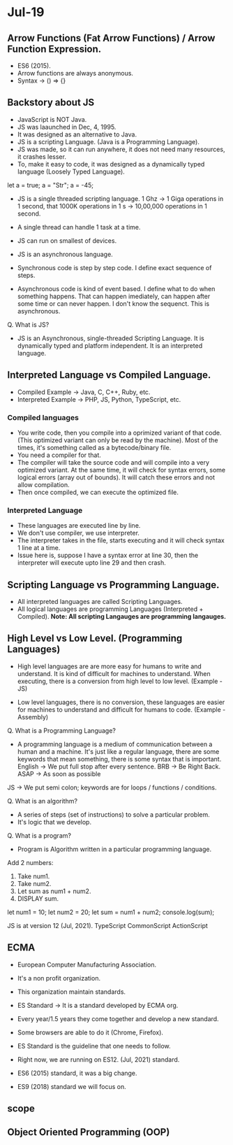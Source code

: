 # Jul-19

## Arrow Functions (Fat Arrow Functions) / Arrow Function Expression.
- ES6 (2015).
- Arrow functions are always anonymous.
- Syntax -> 
() => {}

## Backstory about JS
- JavaScript is NOT Java.
- JS was laaunched in Dec, 4, 1995.
- It was designed as an alternative to Java.
- JS is a scripting Language. (Java is a Programming Language).
- JS was made, so it can run anywhere, it does not need many resources, it crashes lesser.
- To, make it easy to code, it was designed as a dynamically typed language (Loosely Typed Language).

let a = true;
a = "Str";
a = -45;

- JS is a single threaded scripting language.
1 Ghz -> 1 Giga operations in 1 second, that 1000K operations in 1 s -> 10,00,000 operations in 1 second.
- A single thread can handle 1 task at a time.
- JS can run on smallest of devices.

- JS is an asynchronous language.
- Synchronous code is step by step code. I define exact sequence of steps.
- Asynchronous code is kind of event based. I define what to do when something happens. That can happen imediately, can happen after some time or can never happen. I don't know the sequenct. This is asynchronous.

Q. What is JS?
- JS is an Asynchronous, single-threaded Scripting Language. It is dynamically typed and platform independent. It is an interpreted language.

## Interpreted Language vs Compiled Language.
- Compiled Example -> Java, C, C++, Ruby, etc.
- Interpreted Example -> PHP, JS, Python, TypeScript, etc.

### Compiled languages 
- You write code, then you compile into a oprimized variant of that code. (This optimized variant can only be read by the machine). Most of the times, it's something called as a bytecode/binary file.
- You need a compiler for that.
- The compiler will take the source code and will compile into a very optimized variant. At the same time, it will check for syntax errors, some logical errors (array out of bounds). It will catch these errors and not allow compilation.
- Then once compiled, we can execute the optimized file.

### Interpreted Language
- These languages are executed line by line.
- We don't use compiler, we use interpreter.
- The interpreter takes in the file, starts executing and it will check syntax 1 line at a time.
- Issue here is, suppose I have a syntax error at line 30, then the interpreter will execute upto line 29 and then crash.


## Scripting Language vs Programming Language.
- All interpreted languages are called Scripting Languages.
- All logical languages are programming Languages (Interpreted + Compiled).
**Note: All scripting Langauges are programming langauges.**

## High Level vs Low Level. (Programming Languages)
- High level languages are are more easy for humans to write and understand. It is kind of difficult for machines to understand. When executing, there is a conversion from high level to low level. (Example - JS)

- Low level languages, there is no conversion, these languages are easier for machines to understand and difficult for humans to code. (Example - Assembly)

Q. What is a Programming Language?
- A programming language is a medium of communication between a human and a machine. It's just like a regular language, there are some keywords that mean something, there is some syntax that is important.
English -> We put full stop after every sentence.
BRB -> Be Right Back. 
ASAP -> As soon as possible

JS -> We put semi colon;
keywords are for loops / functions / conditions.

Q. What is an algorithm?
- A series of steps (set of instructions) to solve a particular problem.
- It's logic that we develop.

Q. What is a program?
- Program is Algorithm written in a particular programming language.

Add 2 numbers:
1. Take num1.
2. Take num2.
3. Let sum as num1 + num2.
4. DISPLAY sum.

let num1 = 10;
let num2 = 20;
let sum = num1 + num2;
console.log(sum);

JS is at version 12 (Jul, 2021).
TypeScript
CommonScript
ActionScript

## ECMA 
- European Computer Manufacturing Association.
- It's a non profit organization.
- This organization maintain standards.
- ES Standard -> It is a standard developed by ECMA org.
- Every year/1.5 years they come together and develop a new standard.
- Some browsers are able to do it (Chrome, Firefox).

- ES Standard is the guideline that one needs to follow.
- Right now, we are running on ES12. (Jul, 2021) standard.
- ES6 (2015) standard, it was a big change.
- ES9 (2018) standard we will focus on.






## scope

## Object Oriented Programming (OOP)

